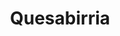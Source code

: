 ---
title: "Quesabirria"
price: "$14.00"
category: "Mexican-Cuisine"
img: ""
desc: "Three crispy beef tacos with melted cheese topped with cilantro and onions served with a side of consume"
---
